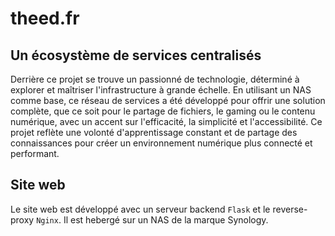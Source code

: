 # theed.fr

## Un écosystème de services centralisés


Derrière ce projet se trouve un passionné de technologie, déterminé à explorer et maîtriser l'infrastructure à grande échelle. 
En utilisant un NAS comme base, ce réseau de services a été développé pour offrir une solution complète, que ce soit pour le partage de fichiers,
le gaming ou le contenu numérique, avec un accent sur l'efficacité, la simplicité et l'accessibilité. Ce projet reflète une volonté d'apprentissage constant
et de partage des connaissances pour créer un environnement numérique plus connecté et performant.

## Site web

Le site web est développé avec un serveur backend `Flask` et le reverse-proxy `Nginx`. Il est hebergé sur un NAS de la marque Synology.